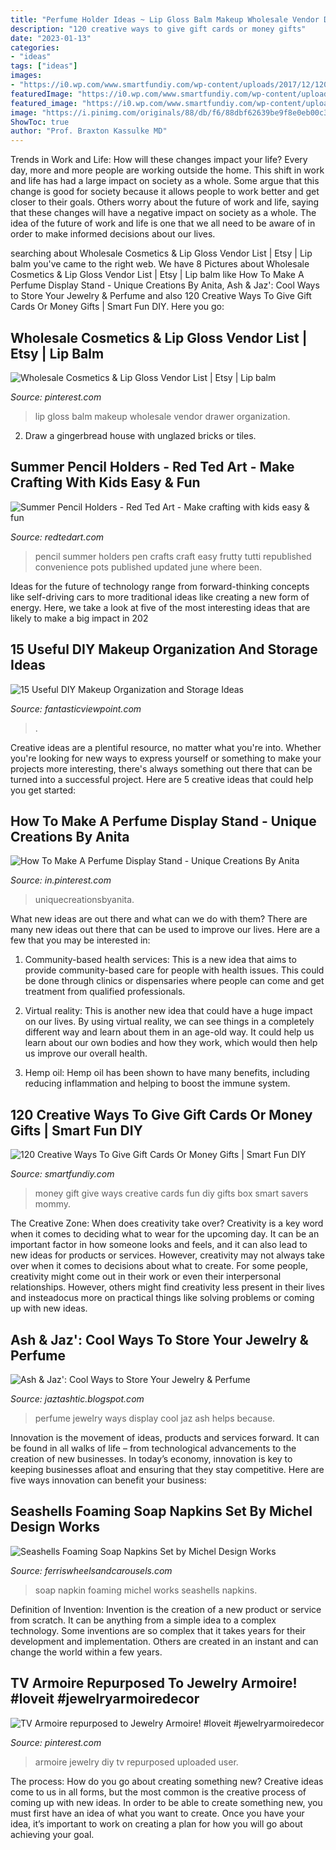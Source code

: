```yaml
---
title: "Perfume Holder Ideas ~ Lip Gloss Balm Makeup Wholesale Vendor Drawer Organization"
description: "120 creative ways to give gift cards or money gifts"
date: "2023-01-13"
categories:
- "ideas"
tags: ["ideas"]
images:
- "https://i0.wp.com/www.smartfundiy.com/wp-content/uploads/2017/12/120-Creative-Ways-To-Give-Gift-Cards-And-Money-Smart-Fun-DIY-giftcardsideas-christmasideas-99.jpg?resize=608%2C1024&amp;ssl=1"
featuredImage: "https://i0.wp.com/www.smartfundiy.com/wp-content/uploads/2017/12/120-Creative-Ways-To-Give-Gift-Cards-And-Money-Smart-Fun-DIY-giftcardsideas-christmasideas-99.jpg?resize=608%2C1024&amp;ssl=1"
featured_image: "https://i0.wp.com/www.smartfundiy.com/wp-content/uploads/2017/12/120-Creative-Ways-To-Give-Gift-Cards-And-Money-Smart-Fun-DIY-giftcardsideas-christmasideas-99.jpg?resize=608%2C1024&amp;ssl=1"
image: "https://i.pinimg.com/originals/88/db/f6/88dbf62639be9f8e0eb00c37e640d0aa.jpg"
ShowToc: true
author: "Prof. Braxton Kassulke MD"
---
```



Trends in Work and Life: How will these changes impact your life?
Every day, more and more people are working outside the home. This shift in work and life has had a large impact on society as a whole. Some argue that this change is good for society because it allows people to work better and get closer to their goals. Others worry about the future of work and life, saying that these changes will have a negative impact on society as a whole. The idea of the future of work and life is one that we all need to be aware of in order to make informed decisions about our lives.

	

		
searching about Wholesale Cosmetics &amp; Lip Gloss Vendor List | Etsy | Lip balm you've came to the right web. We have 8 Pictures about Wholesale Cosmetics &amp; Lip Gloss Vendor List | Etsy | Lip balm like How To Make A Perfume Display Stand - Unique Creations By Anita, Ash &amp; Jaz&#039;: Cool Ways to Store Your Jewelry &amp; Perfume and also 120 Creative Ways To Give Gift Cards Or Money Gifts | Smart Fun DIY. Here you go:
		
    
## Wholesale Cosmetics &amp; Lip Gloss Vendor List | Etsy | Lip Balm

<img loading=lazy src="https://i.pinimg.com/736x/a1/9f/f1/a19ff15026887b10479198325cdd04e7.jpg" onerror="this.onerror=null;this.src='https://tse2.mm.bing.net/th?id=OIP.YdhVr13QZftGBMxe8RrfEgHaIy&amp;pid=15.1';" alt="Wholesale Cosmetics &amp; Lip Gloss Vendor List | Etsy | Lip balm">

_Source: pinterest.com_

>lip gloss balm makeup wholesale vendor drawer organization. 

	

2. Draw a gingerbread house with unglazed bricks or tiles.

    
## Summer Pencil Holders - Red Ted Art - Make Crafting With Kids Easy &amp; Fun

<img loading=lazy src="https://www.redtedart.com/wp-content/uploads/2017/06/Summer-Pencil-Holders.jpg" onerror="this.onerror=null;this.src='https://tse4.mm.bing.net/th?id=OIP.6_lzjjA-0AmnLPlGMRpvlgHaLp&amp;pid=15.1';" alt="Summer Pencil Holders - Red Ted Art - Make crafting with kids easy &amp; fun">

_Source: redtedart.com_

>pencil summer holders pen crafts craft easy frutty tutti republished convenience pots published updated june where been. 

	

Ideas for the future of technology range from forward-thinking concepts like self-driving cars to more traditional ideas like creating a new form of energy. Here, we take a look at five of the most interesting ideas that are likely to make a big impact in 202
    
## 15 Useful DIY Makeup Organization And Storage Ideas

<img loading=lazy src="http://www.fantasticviewpoint.com/wp-content/uploads/2014/02/makeup-brush-organizers.jpg" onerror="this.onerror=null;this.src='https://tse3.mm.bing.net/th?id=OIP.j3zu9K3FeD2InHycF-EOPAHaIs&amp;pid=15.1';" alt="15 Useful DIY Makeup Organization and Storage Ideas">

_Source: fantasticviewpoint.com_

>. 

	

Creative ideas are a plentiful resource, no matter what you're into. Whether you're looking for new ways to express yourself or something to make your projects more interesting, there's always something out there that can be turned into a successful project. Here are 5 creative ideas that could help you get started: 

    
## How To Make A Perfume Display Stand - Unique Creations By Anita

<img loading=lazy src="https://i.pinimg.com/originals/88/db/f6/88dbf62639be9f8e0eb00c37e640d0aa.jpg" onerror="this.onerror=null;this.src='https://tse3.mm.bing.net/th?id=OIP.4IODvlmX8kLGKXykKYEF6AHaHa&amp;pid=15.1';" alt="How To Make A Perfume Display Stand - Unique Creations By Anita">

_Source: in.pinterest.com_

>uniquecreationsbyanita. 

	

What new ideas are out there and what can we do with them?
There are many new ideas out there that can be used to improve our lives. Here are a few that you may be interested in:
1. Community-based health services: This is a new idea that aims to provide community-based care for people with health issues. This could be done through clinics or dispensaries where people can come and get treatment from qualified professionals.

2. Virtual reality: This is another new idea that could have a huge impact on our lives. By using virtual reality, we can see things in a completely different way and learn about them in an age-old way. It could help us learn about our own bodies and how they work, which would then help us improve our overall health.

3. Hemp oil: Hemp oil has been shown to have many benefits, including reducing inflammation and helping to boost the immune system.

    
## 120 Creative Ways To Give Gift Cards Or Money Gifts | Smart Fun DIY

<img loading=lazy src="https://i0.wp.com/www.smartfundiy.com/wp-content/uploads/2017/12/120-Creative-Ways-To-Give-Gift-Cards-And-Money-Smart-Fun-DIY-giftcardsideas-christmasideas-99.jpg?resize=608%2C1024&amp;ssl=1" onerror="this.onerror=null;this.src='https://tse2.mm.bing.net/th?id=OIP.To-f5J79nkkESmJzq35jQgHaMe&amp;pid=15.1';" alt="120 Creative Ways To Give Gift Cards Or Money Gifts | Smart Fun DIY">

_Source: smartfundiy.com_

>money gift give ways creative cards fun diy gifts box smart savers mommy. 

	

The Creative Zone: When does creativity take over?
Creativity is a key word when it comes to deciding what to wear for the upcoming day. It can be an important factor in how someone looks and feels, and it can also lead to new ideas for products or services. However, creativity may not always take over when it comes to decisions about what to create. For some people, creativity might come out in their work or even their interpersonal relationships. However, others might find creativity less present in their lives and insteadocus more on practical things like solving problems or coming up with new ideas.

    
## Ash &amp; Jaz&#039;: Cool Ways To Store Your Jewelry &amp; Perfume

<img loading=lazy src="https://3.bp.blogspot.com/-AnJruKoBiwo/TxVcmML7VVI/AAAAAAAAA3I/lcXHPUEShHI/s1600/jewelery3.jpg" onerror="this.onerror=null;this.src='https://tse1.mm.bing.net/th?id=OIP.ku7MCH2KFDbzlVlF9wpB8gHaF0&amp;pid=15.1';" alt="Ash &amp; Jaz&#039;: Cool Ways to Store Your Jewelry &amp; Perfume">

_Source: jaztashtic.blogspot.com_

>perfume jewelry ways display cool jaz ash helps because. 

	

Innovation is the movement of ideas, products and services forward. It can be found in all walks of life – from technological advancements to the creation of new businesses. In today’s economy, innovation is key to keeping businesses afloat and ensuring that they stay competitive. Here are five ways innovation can benefit your business: 

    
## Seashells Foaming Soap Napkins Set By Michel Design Works

<img loading=lazy src="https://www.ferriswheelsandcarousels.com/images/detailed/6/dsp304.jpg" onerror="this.onerror=null;this.src='https://tse3.mm.bing.net/th?id=OIP.dICtNOODyCiUQ3xCMaRFaAHaHa&amp;pid=15.1';" alt="Seashells Foaming Soap Napkins Set by Michel Design Works">

_Source: ferriswheelsandcarousels.com_

>soap napkin foaming michel works seashells napkins. 

	

Definition of Invention:
Invention is the creation of a new product or service from scratch. It can be anything from a simple idea to a complex technology. Some inventions are so complex that it takes years for their development and implementation. Others are created in an instant and can change the world within a few years.

    
## TV Armoire Repurposed To Jewelry Armoire! #loveit #jewelryarmoiredecor

<img loading=lazy src="https://i.pinimg.com/originals/dc/a5/e9/dca5e91451e045bbc4e174b6aa7dc2d1.jpg" onerror="this.onerror=null;this.src='https://tse4.mm.bing.net/th?id=OIP.rB3iPw0Fay7QMBu6TKhuuwHaNK&amp;pid=15.1';" alt="TV Armoire repurposed to Jewelry Armoire! #loveit #jewelryarmoiredecor">

_Source: pinterest.com_

>armoire jewelry diy tv repurposed uploaded user. 

	

The process: How do you go about creating something new?
Creative ideas come to us in all forms, but the most common is the creative process of coming up with new ideas. In order to be able to create something new, you must first have an idea of what you want to create. Once you have your idea, it’s important to work on creating a plan for how you will go about achieving your goal.

